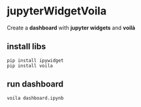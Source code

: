 # jupyterWidgetVoila

Create a **dashboard** with **jupyter widgets** and **voilà**


## install libs

```terminal
pip install ipywidget
pip install voila
```

## run dashboard

```terminal
voila dashboard.ipynb
```
